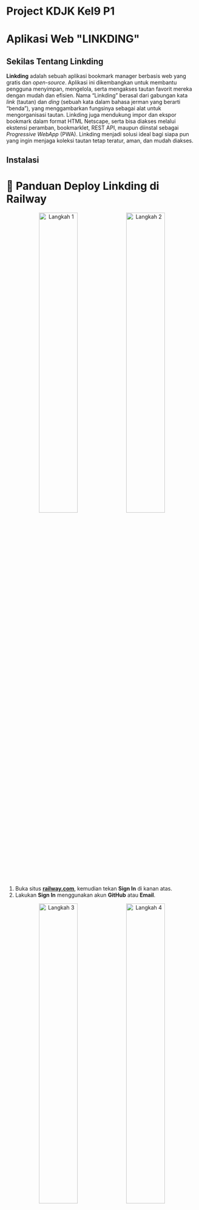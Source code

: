 # Project KDJK Kel9 P1

# Aplikasi Web "LINKDING"

## Sekilas Tentang Linkding

**Linkding** adalah sebuah aplikasi bookmark  manager berbasis web yang gratis dan *open-source*. Aplikasi ini dikembangkan untuk membantu pengguna menyimpan, mengelola, serta mengakses tautan favorit mereka dengan mudah dan efisien. Nama “Linkding” berasal dari gabungan kata *link* (tautan) dan *ding* (sebuah kata dalam bahasa jerman yang berarti “benda”), yang menggambarkan fungsinya sebagai alat untuk mengorganisasi tautan. Linkding juga mendukung impor dan ekspor bookmark dalam format HTML Netscape, serta bisa diakses melalui ekstensi peramban, bookmarklet, REST API, maupun diinstal sebagai *Progressive WebApp* (PWA). Linkding menjadi solusi ideal bagi siapa pun yang ingin menjaga koleksi tautan tetap teratur, aman, dan mudah diakses.


## Instalasi 
# 🚀 Panduan Deploy Linkding di Railway

<p align="center">
  <img src="https://github.com/user-attachments/assets/b3558f1a-b66b-4077-85f0-88dded4af6a6" alt="Langkah 1" width="45%" />
  <img src="https://github.com/user-attachments/assets/1c555b76-f3c7-4637-857b-b35d89ee3104" alt="Langkah 2" width="45%" />
</p>


1. Buka situs [**railway.com**](https://railway.com), kemudian tekan **Sign In** di kanan atas.  
2. Lakukan **Sign In** menggunakan akun **GitHub** atau **Email**.  

<p align="center">
  <img src="https://github.com/user-attachments/assets/0432ff09-9b0b-4009-b0e4-1c1e5eb277d9" alt="Langkah 3" width="45%" />
  <img src="https://github.com/user-attachments/assets/86563b2c-eb4c-44db-b4ba-3c9d27c519fc" alt="Langkah 4" width="45%" />
</p>

3. Setelah berhasil masuk, buka **Dashboard** di kanan atas.  
4. Tekan tombol **Create New Project**.  

<p align="center">
  <img src="https://github.com/user-attachments/assets/2f4d8e08-64e2-41e1-84c7-7bccb2b664b6" alt="Langkah 5" width="45%" />
  <img src="https://github.com/user-attachments/assets/10120648-94a5-46b5-b3f6-1b0d72d0a098" alt="Langkah 6" width="45%" />
</p>

5. Pilih opsi **Docker Image**.  
6. Masukkan `sissbruecker/linkding:1.44.1-plus-alpine` sebagai sumber image Linkding.  

<p align="center">
  <img src="https://github.com/user-attachments/assets/70510fe0-6bde-48a8-a627-568642952b0b" alt="Langkah 7" width="45%" />
  <img src="https://github.com/user-attachments/assets/faa826f2-193e-494c-b995-4286e62e50eb" alt="Langkah 8" width="45%" />
</p>

7. Tunggu hingga Railway memuat **Docker image Linkding**.  

   Isi image yang diunduh terdiri dari:
   -  **Python runtime**
   -  **Kode Django Linkding**
   -  **Dependency (library Python)**
   -  **Entrypoint script** (`/entrypoint.sh`)

   Setelah selesai, Railway akan menjalankan image tersebut di dalam **container sandbox** miliknya.

8. Setelah image berhasil dimuat, buka tab **Variables**.  

<p align="center">
  <img src="https://github.com/user-attachments/assets/756851fd-bd69-4fc5-b614-7a9ec44fb369" alt="Langkah 9" width="45%" />
  <img src="https://github.com/user-attachments/assets/6948a12d-ffc8-4ee9-8236-04e6e8ee70e0" alt="Langkah 10" width="45%" />
</p>

9. Tekan tombol **Raw Editor**.
10. Masukkan environment variable berikut:  

    ```env
    PORT="9090"
    LD_BIND_ADDRESS="0.0.0.0"
    LD_PORT="$PORT"
    LD_SUPERUSER_NAME="kelompok9"
    LD_SUPERUSER_PASSWORD="987654321"
    ```
<p align="center">
  <img src="https://github.com/user-attachments/assets/28e2fc13-254d-4e80-8e01-620c78751afa" alt="Langkah 11" width="45%" />
  <img src="https://github.com/user-attachments/assets/1cde559f-a0b0-47bb-b7d2-5133f238a1b5" alt="Langkah 12" width="45%" />
</p>

11. Tekan tombol **Update Variables** (berwarna biru).
Railway membuat container baru dari image tersebut dan memasukkan semua environment variables (yang diisi di raw editor dalam env) ke dalam konteks runtime container.
Ketika container hidup,  docker image akan menjalanka entrypoint.
Dalam linkding entrypointnya berisi:
```sh
#!/bin/sh
set -e

echo "Running database migrations..."
python manage.py migrate --noinput

echo "Creating initial superuser if not exists..."
python manage.py createinitialsuperuser

echo "Collecting static files..."
python manage.py collectstatic --noinput

echo "Starting application..."
gunicorn linkding.wsgi:application --bind 0.0.0.0:${LD_PORT:-9090}
```
- `set -e` → menghentikan eksekusi jika ada perintah yang gagal.  
- `python manage.py migrate` → menjalankan migrasi database.
  Ketika migrasi dijalankan, Django membuat tabel seperti ini sebagai database internal linkding sesuai file: linkding/bookmarks/models.py
  ```python
  from django.db import models

  class Bookmark(models.Model):
    url = models.URLField()
    title = models.CharField(max_length=255)
    description = models.TextField(blank=True)
    date_added = models.DateTimeField(auto_now_add=True)
  ```
- `createinitialsuperuser` → membuat akun admin pertama secara otomatis.
  Railway akan menjalankan kode dari file: linkding/bookmarks/management/commands/create_initial_superuser.py
  ```python
  from django.contrib.auth import get_user_model
  from django.core.management.base import BaseCommand
  import os

  class Command(BaseCommand):
    def handle(self, *args, **options):
        User = get_user_model()
        username = os.getenv('LD_SUPERUSER_NAME')
        password = os.getenv('LD_SUPERUSER_PASSWORD')

        if not User.objects.filter(username=username).exists():
            User.objects.create_superuser(username=username, password=password)
            self.stdout.write(f"Superuser {username} created.")
  ```
- `collectstatic` → mengumpulkan file statis Django.
  Semua file statis (CSS, JS, gambar) dari semua app Django dikumpulkan ke folder /staticfiles.
  Contoh di kode settings.py:
  ```python
  STATIC_URL = '/static/'
  STATIC_ROOT = os.path.join(BASE_DIR, 'staticfiles')
  ```
- `gunicorn ...` → menjalankan server aplikasi Linkding.
  Setelah setup selesai, image menjalankan server produksi Gunicorn, bukan runserver bawaan Django (yang hanya untuk development).
  Kode yang dijalankan Gunicorn berasal dari linkding/wsgi.py:
```python
import os
from django.core.wsgi import get_wsgi_application

os.environ.setdefault('DJANGO_SETTINGS_MODULE', 'linkding.settings')
application = get_wsgi_application()
```
  Fungsi get_wsgi_application():
  - Membuat instance WSGI Application Django (objek Python callable).
  - Gunicorn akan memanggil objek ini setiap kali ada request HTTP masuk.
12. Setelah di-update, akan muncul notifikasi di kiri atas.
    
<p align="center">
  <img src="https://github.com/user-attachments/assets/5ee5b21d-5087-4db3-bb61-e06a2b91ea2a" alt="Langkah 13" width="45%" />
  <img src="https://github.com/user-attachments/assets/ecbbdcba-4e77-4272-80bd-06022ccf209b" alt="Langkah 14" width="45%" />
</p>

13. Tekan tombol **Deploy** pada notifikasi tersebut untuk menyimpan perubahan.  
14. Setelah proses deploy selesai, buka tab **Settings**.  

<p align="center">
  <img src="https://github.com/user-attachments/assets/fabb5e67-94df-44ac-8294-52c298a66f31" alt="Langkah 15" width="45%" />
  <img src="https://github.com/user-attachments/assets/70c94e7e-60d0-4214-a1e8-2ca01864b29b" alt="Langkah 16" width="45%" />
</p>

15. Pada bagian **Networking**, tekan tombol **Generate Domain** untuk membuat link situs.  
   Railway secara otomatis membaca variabel PORT (atau LD_PORT) dan membuat network mapping: [Public URL] → [Container IP:PORT]  
   Contoh: https://linkding-production.up.railway.app → 172.17.0.3:9090  
   Railway menggunakan reverse proxy (seperti Nginx internal) untuk meneruskan traffic dari domain ke container Gunicorn.  
16.  **Link Hosting Linkding berhasil dideploy!**
    Saat link dibuka:
- Browser mengirimkan HTTP request ke Railway:
  ```http
  GET / HTTP/1.1
  Host: linkding-production.up.railway.app
  ```
- Railway Proxy menerima request itu, lalu meneruskannya ke container aplikasi (port 9090).
- Gunicorn (server WSGI) menerima request dari proxy dan meneruskan ke: linkding.wsgi.application
- Django memproses request: Mengecek urls.py → menemukan bahwa URL / diarahkan ke bookmark_list().
- View Function (views.py) dijalankan: Mengambil semua data dari model Bookmark & mengirim data tersebut ke template bookmarks/bookmark_list.html.
- Template Engine membuat halaman HTML berdasarkan data bookmark.
- Response dikirim kembali ke browser → halaman utama Linkding berisi daftar bookmark muncul.

## Fitur/Penggunaan App
<img width="1475" height="551" alt="image" src="https://github.com/user-attachments/assets/e5c2328f-ca04-4030-a28e-fec01795ce01" />

### Login Page
Pada halaman ini terdapat dua input utama dan satu tombol aksi:
- Username – digunakan untuk memasukkan nama pengguna (contoh: rifat).
- Password – kolom untuk memasukkan kata sandi.
- Tombol Login – mengeksekusi proses autentikasi agar pengguna bisa masuk ke sistem.

<img width="1519" height="740" alt="image" src="https://github.com/user-attachments/assets/5599a19f-83f2-4f64-8257-20a58e409e7d" />
### Homepage
1. Bookmark

“tugassss” dan “nala” adalah dua bookmark yang berhasil ditambahkan oleh pengguna. Masing-masing bookmark memiliki tag berbeda (#2 dan #nala) untuk mengelompokkan topik.
Setiap bookmark bisa:
- View: membuka link di tab baru.
- Edit: mengubah judul, tag, atau deskripsi.
- Archive: menandai link agar tidak tampil di daftar utama.
- Remove: menghapus link dari sistem.

Ini menunjukkan bahwa fungsi CRUD (Create, Read, Update, Delete) dalam aplikasi Linkding berjalan normal.


2. Kolom pencarian (search)

“Search for words or #tags” disini pengguna bisa mengetik kata kunci atau tag seperti “tugas” atau “#2” untuk memfilter bookmark tertentu. Fitur ini membantu pengguna menemukan link dengan cepat tanpa harus scroll panjang.


4. Tags (kanan bawah)

Terdapat dua tag aktif:
- 2
- Nala

Tag ini muncul otomatis dari setiap bookmark yang dibuat. Klik salah satu tag (misalnya “2”), maka aplikasi hanya menampilkan bookmark dengan tag tersebut. Fungsi tag ini mirip seperti “kategori” di aplikasi pencatat atau bookmark online lainnya seperti Pocket atau Raindrop.


5. Bundles (kanan atas)

Di sini muncul satu bundle bernama “nala”.
Bundle digunakan untuk mengelompokkan beberapa tag menjadi satu grup besar. Contohnya, bundle “Kuliah” bisa berisi tag #tugas, #referensi, dan #deadline. Ini memudahkan pengguna untuk mengelola banyak tag sekaligus.


4. Navigasi dan antarmuka

Di bawah daftar bookmark ada navigasi: “Previous | 1 | Next”
Menandakan bahwa aplikasi sudah siap menampilkan bookmark dalam jumlah banyak dengan sistem pagination (halaman 1, 2, dst). Tombol di bagian atas:
- Add Bookmark: untuk menambah data baru.
- Settings: mengatur preferensi aplikasi (seperti API key, tampilan, dan backup data).
- Logout: keluar dari akun pengguna.

<img width="1456" height="844" alt="image" src="https://github.com/user-attachments/assets/9e3c3018-105b-4077-9c89-badd311e7529" />
<img width="1038" height="235" alt="image" src="https://github.com/user-attachments/assets/03f9e630-0f42-4348-a5b1-fb592a511545" />

### Add bookmark

Halaman ini digunakan untuk menyimpan link atau tautan penting agar mudah diakses kembali di kemudian hari.
Fungsinya mirip seperti “Save” atau “Bookmark” di browser, tetapi Linkding menyimpannya dalam satu sistem terorganisir, bisa diberi tag, deskripsi, dan status baca (read/unread).

1. URL

Kolom ini untuk menuliskan alamat situs web yang ingin disimpan. Setelah disimpan, Linkding akan menampilkan tautan tersebut di daftar bookmark.


2. Tags

Berfungsi memberi kategori atau label pada setiap bookmark. Tag membantu pengguna mengelompokkan dan mencari link dengan cepat. Ditulis tanpa tanda pagar (#), lalu cukup pisahkan dengan spasi.

Contoh: kuliah referensi kdjk

Maka Linkding akan otomatis membuat tag kuliah, referensi, dan kdjk.


3. Title

Judul dari link yang disimpan. Bisa otomatis diambil dari situs, atau diketik manual. Judul memudahkan identifikasi isi link tanpa harus membukanya.


4. Description

Tempat untuk menuliskan penjelasan singkat tentang isi link atau alasan menyimpannya.


5. Notes (opsional)

Dapat digunakan untuk menambahkan catatan pribadi seperti ringkasan atau ide penting dari link tersebut.


6. Mark as Unread

Jika dicentang, link akan ditandai sebagai belum dibaca (unread). Linkding menyediakan filter agar pengguna bisa menampilkan hanya link yang belum dibaca.


7. Tombol Save & Cancel
- Save → Menyimpan link ke dalam sistem Linkding.
- Cancel → Membatalkan proses penyimpanan dan kembali ke halaman sebelumnya.

<img width="273" height="268" alt="image" src="https://github.com/user-attachments/assets/80e58afa-9d67-432f-96b3-19914874e711" />

### Menu bookmarks
berfungsi untuk mengelola dan memfilter tautan (link) yang sudah disimpan oleh pengguna.

1. Active

Menampilkan semua bookmark yang masih aktif atau belum diarsipkan. Ini adalah tampilan utama yang biasa digunakan untuk melihat semua link yang masih relevan.

Contoh penggunaan:
pengguna baru saja menyimpan artikel penting untuk tugas kuliah, dan ingin melihatnya lagi di daftar utama.


2. Archived

Berisi bookmark yang sudah disimpan tetapi tidak lagi dibutuhkan secara aktif. Cocok untuk menjaga tampilan utama tetap rapi tanpa menghapus link lama. Bookmark yang diarsipkan masih bisa dikembalikan ke status aktif jika dibutuhkan.

Contoh penggunaan:
Artikel yang sudah selesai dibaca atau digunakan dalam proyek, tetapi tetap ingin disimpan sebagai referensi.


3. Unread

Menampilkan bookmark yang sudah disimpan namun belum dibaca atau dibuka oleh pengguna. Fitur ini memudahkan pengguna untuk menyortir link yang perlu ditinjau nanti.

Contoh penggunaan:
Pengguna menandai beberapa artikel riset dengan “Mark as unread” supaya mudah ditemukan untuk dibaca nanti.


4. Untagged

Menampilkan semua bookmark yang belum memiliki tag (belum dikategorikan). Berguna untuk melakukan pengelolaan ulang agar semua link punya kategori/tag yang sesuai.

Contoh penggunaan:
Setelah menyimpan banyak link cepat-cepat, pengguna bisa buka menu ini untuk menambahkan tag pada yang belum dikategorikan.

## Pembahasan
Linkding adalah sebuah aplikasi web yang bersifat open-source, dirancang untuk mengelola dan menyimpan tautan atau bookmark. Fungsinya serupa dengan layanan seperti "Pocket" atau "Raindrop. io", tetapi Linkding memungkinkan pengguna untuk dipasang di server mereka sendiri atau di lingkungan seperti Docker dan Railway. Aplikasi ini memberikan kemampuan kepada penggunanya untuk dengan cepat dan efisien menyimpan, memberi tag, mencari, dan mengatur koleksi tautan dari berbagai sumber. Selanjutnya, Linkding memiliki antarmuka yang sederhana dan ringan, menjadikannya pilihan tepat untuk individu maupun tim kecil yang ingin mengarsipkan referensi secara online.

Saya percaya bahwa Linkding adalah solusi yang cocok bagi pengguna yang ingin melakukan pengelolaan bookmark secara mandiri tanpa tergantung pada layanan berbayar. Aplikasi ini menciptakan keseimbangan antara kesederhanaan tampilan, kecepatan, dan fitur-fitur esensial yang diperlukan pengguna sehari-hari, seperti penandaan, pencarian cepat, serta ekstensi browser untuk menambah tautan secara langsung. Selain itu, dengan sifat open-source nya, aplikasi ini dapat dengan mudah disesuaikan dan dimodifikasi sesuai kebutuhan pengguna. Namun, pengguna yang kurang berpengalaman mungkin menemukan bahwa instalasi awal bisa menjadi agak rumit karena perlu konfigurasi Docker, database, atau variabel lingkungan.

### Kelebihan Linkding

1. **Open-source dan gratis** – Linkding dapat dimanfaatkan tanpa pembayaran lisensi serta disesuaikan berdasarkan kebutuhan pengguna.
2. **Ringan dan responsif** – Tampilan Linkding yang sederhana membuat kinerjanya optimal bahkan pada server yang kecil.
3. **Mendukung tagging dan pencarian cepat** – Linkding mempermudah dalam mengelompokkan dan mencari bookmark.
4. **Dapat di-hosting sendiri (self-hosted)** – Linkding dapat dihosting oleh masing-masing user sehingga memiliki kontrol penuh atas data tanpa menghadapi risiko privasi dari pihak ketiga.
5. **Ekstensi browser & API** – Linkding mendukung penambahan bookmark secara langsung dari Chrome, Firefox, atau melalui API.
6. **Mendukung multi-user** – Linkding dapat diakses secara bersamaan di satu server dengan akun yang berbeda.
   
### Kekurangan Linkding

1. **Proses instalasi cukup rumit** – Proses penginstalan Linkding memerlukan pengetahuan dasar mengenai Docker dan Konfigurasi environment.
2. **Tampilan antarmuka sangat sederhana** –  Walaupun ringan, Desain Linkding kurang menarik bagi sebagian user.
3. **Tidak dilengkapi dengan fitur pencadangan otomatis berbasis cloud** – Pengguna Linkding diwajibkan untuk melakukan pencadangan secara manual.
4. **Fitur kolaborasi terbatas** – Dalam Linkding tidak terdapat sistem berbagi bookmark secara real-time antara pengguna seperti yang ada dalam aplikasi berbasis cloud.
5. **Kurang adanya integrasi sosial** – Linkding tidak seperti Pocket atau Raindrop. io yang menyediakan opsi untuk berbagi dengan komunitas.

### Perbandingan Linkding dengan Aplikasi Web Sejenis

#### 1. **Linkding vs Shaarli**

| Aspek                         | Linkding                                                         | Shaarli                                                                 
| ----------------------------- | ---------------------------------------------------------------- | ----------------------------------------------------------------------- 
| **Hosting**                   | Self-hosted berbasis Docker, bisa dijalankan di Railway atau VPS | Self-hosted, sangat ringan dan bisa dijalankan langsung di server kecil 
| **Bahasa Pemrograman**        | Python (Django)                                                  | PHP (tanpa framework besar)                                             
| **Kustomisasi**               | Dapat dimodifikasi, memiliki API dan dukungan ekstensi           | Sangat mudah diubah karena struktur kode sederhana                      
| **Kinerja**                   | Stabil, tapi butuh resource sedikit lebih tinggi                 | Sangat cepat dan ringan, cocok untuk server kecil                       
| **Antarmuka (UI)**            | Minimalis dan modern                                             | Sangat sederhana, fokus pada fungsi dasar                               
| **Fitur utama**               | Tagging, pencarian cepat, impor/ekspor bookmark, API             | Simpan dan kelola tautan pribadi dengan cepat                           
| **Fitur kolaborasi**          | Terbatas (satu pengguna utama)                                   | Tidak mendukung multi-user secara default                               
| **Dukungan ekstensi browser** | Ya, tersedia untuk Chrome & Firefox                              | Ya, tapi sangat dasar (manual save via bookmarklet)                     

Kesimpulan : Shaarli unggul dalam kecepatan dan kesederhanaan, sangat cocok untuk pengguna yang ingin bookmark pribadi tanpa ribet. Namun, Linkding menawarkan pengalaman yang lebih modern dengan fitur tambahan seperti tagging, API, dan antarmuka yang lebih rapi.

#### 2. **Linkding vs Linkwarden**

| Aspek                      | Linkding                                | Linkwarden                                                 |
| -------------------------- | --------------------------------------- | ---------------------------------------------------------- |
| **Hosting**                | Self-hosted, bisa dijalankan via Docker | Self-hosted berbasis Node.js + MongoDB                     |
| **Bahasa Pemrograman**     | Python (Django)                         | TypeScript / Next.js                                       |
| **Kustomisasi**            | Cukup fleksibel, open-source            | Sangat fleksibel, open-source dan modular                  |
| **Antarmuka (UI)**         | Sederhana dan minimalis                 | Lebih modern dan interaktif dengan tampilan bergaya Notion |
| **Fitur kolaborasi**       | Terbatas (single user)                  | Ada fitur multi-user dan kolaboratif                       |
| **Fitur tambahan**         | Tagging, impor/ekspor, API sederhana    | Simpan snapshot halaman (HTML, PDF, screenshot), anotasi   |
| **Kinerja**                | Ringan, cepat pada deployment kecil     | Lebih berat karena fitur arsip dan visualisasi konten      |
| **Privasi & kontrol data** | Penuh (karena self-hosted)              | Penuh (juga self-hosted)                                   |
| **Kemudahan setup**        | Mudah dengan Docker                     | Setup lebih kompleks (butuh konfigurasi database dan env)  |

Kesimpulan:
Linkwarden unggul dalam fitur kolaboratif dan kemampuan arsip halaman (menyimpan konten, bukan hanya link). Namun, Linkding lebih ringan dan mudah dijalankan, cocok bagi pengguna yang menginginkan bookmark manager pribadi tanpa kompleksitas tambahan.

## Kesimpulan
Proyek ini berhasil mendemonstrasikan bagaimana aplikasi Linkding dapat di-deploy dan dijalankan melalui platform Railway sebagai solusi manajemen bookmark berbasis web yang ringan, cepat, dan mudah digunakan. Linkding menghadirkan keseimbangan antara kesederhanaan dan fungsionalitas, dengan kemampuan untuk menyimpan, menandai (tagging), dan mencari tautan secara efisien. Selama proses implementasi, terbukti bahwa Linkding dapat berjalan dengan baik meskipun tanpa konfigurasi database kompleks, menjadikannya cocok untuk kebutuhan personal maupun kelompok kecil. Aplikasi ini juga menunjukkan keunggulan dalam hal kontrol data pribadi, karena pengguna dapat melakukan self-hosting dan sepenuhnya memiliki kendali atas datanya sendiri.

Dari sisi perbandingan, hasil analisis menunjukkan bahwa:
1. Dibandingkan dengan Shaarli, Linkding lebih modern dan kaya fitur meskipun sedikit lebih berat.
2. Dibandingkan dengan Linkwarden, Linkding lebih ringan dan mudah di-deploy, walaupun tidak sekompleks Linkwarden yang memiliki fitur kolaboratif dan arsip halaman.

Secara keseluruhan, Linkding merupakan pilihan ideal bagi pengguna yang ingin memiliki sistem manajemen bookmark mandiri, aman, dan efisien tanpa ketergantungan pada layanan pihak ketiga. Walaupun memiliki keterbatasan pada sisi tampilan dan kolaborasi, Linkding menawarkan fondasi kuat untuk pengelolaan tautan berbasis privasi dan fleksibilitas penuh dalam pengembangan.

## Referensi
https://hub.docker.com/r/sissbruecker/linkding

https://linkwarden.app/

https://github.com/shaarli/Shaarli

https://linkding.link/

